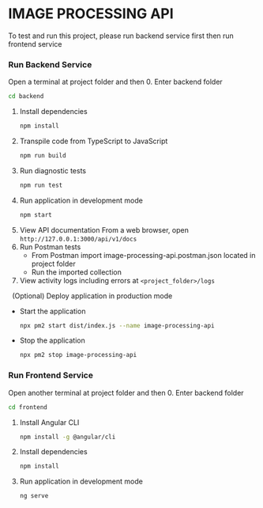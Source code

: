 # IMAGE PROCESSING API

To test and run this project, please run backend service first then run frontend service 

### Run Backend Service

Open a terminal at project folder and then
0. Enter backend folder
   ```bash
   cd backend
   ```
1. Install dependencies
    ```bash
    npm install
    ```
2. Transpile code from TypeScript to JavaScript
    ```bash
    npm run build
    ```
3. Run diagnostic tests
    ```bash
    npm run test
    ```
4. Run application in development mode
    ```bash
    npm start
    ```
5. View API documentation
   From a web browser, open `http://127.0.0.1:3000/api/v1/docs`
6. Run Postman tests
    - From Postman import image-processing-api.postman.json located in project folder
    - Run the imported collection
7. View activity logs including errors at `<project_folder>/logs`

&nbsp;
(Optional) Deploy application in production mode

-   Start the application

    ```bash
    npx pm2 start dist/index.js --name image-processing-api
    ```

-   Stop the application

    ```bash
    npx pm2 stop image-processing-api
    ```


### Run Frontend Service

Open another terminal at project folder and then
0. Enter backend folder
   ```bash
   cd frontend
   ```
1. Install Angular CLI
   ```bash
   npm install -g @angular/cli
   ```
2. Install dependencies
    ```bash
    npm install
    ```
3. Run application in development mode
    ```bash
    ng serve
    ```


